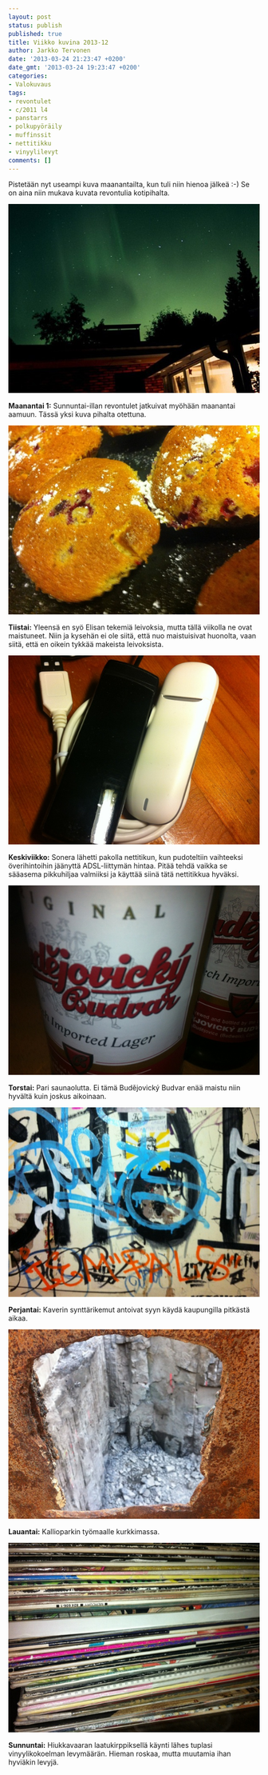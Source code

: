 ```yaml
---
layout: post
status: publish
published: true
title: Viikko kuvina 2013-12
author: Jarkko Tervonen
date: '2013-03-24 21:23:47 +0200'
date_gmt: '2013-03-24 19:23:47 +0200'
categories:
- Valokuvaus
tags:
- revontulet
- c/2011 l4
- panstarrs
- polkupyöräily
- muffinssit
- nettitikku
- vinyylilevyt
comments: []
---
```

Pistetään nyt useampi kuva maanantailta, kun tuli niin hienoa jälkeä :-) Se on aina niin mukava kuvata revontulia kotipihalta.

<img alt="Viikko kuvina 2013-12 - Maanantai" src="/assets/img/posts/2013-10-02-revontulet-kempele.jpg" />

__Maanantai 1:__ Sunnuntai-illan revontulet jatkuivat myöhään maanantai aamuun. Tässä yksi kuva pihalta otettuna.

<img alt="Viikko kuvina 2013-12 - Tiistai" src="/assets/img/posts/2013-12-ti.jpg" />

__Tiistai:__ Yleensä en syö Elisan tekemiä leivoksia, mutta tällä viikolla ne ovat maistuneet. Niin ja kysehän ei ole siitä, että nuo maistuisivat huonolta, vaan siitä, että en oikein tykkää makeista leivoksista.

<img alt="Viikko kuvina 2013-12 - Keskiviikko" src="/assets/img/posts/2013-12-ke.jpg" />

__Keskiviikko:__ Sonera lähetti pakolla nettitikun, kun pudoteltiin vaihteeksi överihintoihin jäänyttä ADSL-liittymän hintaa. Pitää tehdä vaikka se sääasema pikkuhiljaa valmiiksi ja käyttää siinä tätä nettitikkua hyväksi.

<img alt="Viikko kuvina 2013-12 - Torstai" src="/assets/img/posts/2013-12-to.jpg" />

__Torstai:__ Pari saunaolutta. Ei tämä Budějovický Budvar enää maistu niin hyvältä kuin joskus aikoinaan.

<img alt="Viikko kuvina 2013-12 - Perjantai" src="/assets/img/posts/2013-12-pe.jpg" />

__Perjantai:__ Kaverin synttärikemut antoivat syyn käydä kaupungilla pitkästä aikaa.

<img alt="Viikko kuvina 2013-12 - Lauantai" src="/assets/img/posts/2013-12-la.jpg" />

__Lauantai:__ Kallioparkin työmaalle kurkkimassa.

<img alt="Viikko kuvina 2013-12 - Sunnuntai" src="/assets/img/posts/2013-12-su.jpg" />

__Sunnuntai:__ Hiukkavaaran laatukirppiksellä käynti lähes tuplasi vinyylikokoelman levymäärän. Hieman roskaa, mutta muutamia ihan hyviäkin levyjä.
